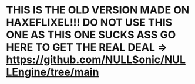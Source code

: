 # THIS IS THE OLD VERSION MADE ON HAXEFLIXEL!!! DO NOT USE THIS ONE AS THIS ONE SUCKS ASS GO HERE TO GET THE REAL DEAL => https://github.com/NULLSonic/NULLEngine/tree/main
